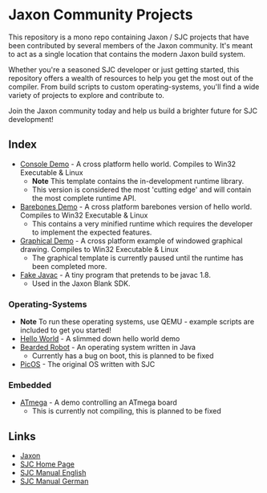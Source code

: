 # Jaxon Community Projects
This repository is a mono repo containing Jaxon / SJC projects that have been contributed by several members of the Jaxon community. It's meant to act as a single location that contains the modern Jaxon build system.

Whether you're a seasoned SJC developer or just getting started, this repository offers a wealth of resources to help you get the most out of the compiler. From build scripts to custom operating-systems, you'll find a wide variety of projects to explore and contribute to.

Join the Jaxon community today and help us build a brighter future for SJC development!

## Index
+ [Console Demo](application/demo-console/) - A cross platform hello world. Compiles to Win32 Executable & Linux
    + **Note** This template contains the in-development runtime library.
    + This version is considered the most 'cutting edge' and will contain the most complete runtime API.
+ [Barebones Demo](application/demo-barebones/) - A cross platform barebones version of hello world. Compiles to Win32 Executable & Linux
	+ This contains a very minified runtime which requires the developer to implement the expected features.
+ [Graphical Demo](application/demo-graphical/) - A cross platform example of windowed graphical drawing. Compiles to Win32 Executable & Linux
    + The graphical template is currently paused until the runtime has been completed more.
+ [Fake Javac](application/fake-javac/) - A tiny program that pretends to be javac 1.8.
    + Used in the Jaxon Blank SDK.

### Operating-Systems
+ **Note** To run these operating systems, use QEMU - example scripts are included to get you started!
+ [Hello World](operating-system/hello-world/) - A slimmed down hello world demo
+ [Bearded Robot](operating-system/bearded-robot/) - An operating system written in Java
	+ Currently has a bug on boot, this is planned to be fixed
+ [PicOS](operating-system/picos/) - The original OS written with SJC

### Embedded
+ [ATmega](embedded/ATmega/) - A demo controlling an ATmega board
	+ This is currently not compiling, this is planned to be fixed

## Links
+ [Jaxon](https://konloch.com/jaxon)
+ [SJC Home Page](https://www.fam-frenz.de/stefan/compiler.html)
+ [SJC Manual English](https://www.fam-frenz.de/stefan/man042_0182eng.pdf)
+ [SJC Manual German](https://www.fam-frenz.de/stefan/man046_0190.pdf)